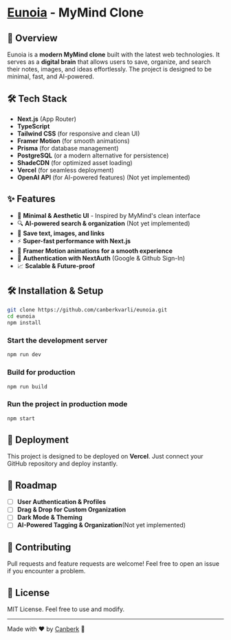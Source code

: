 # [Eunoia](https://eunoia-two.vercel.app) - MyMind Clone


## 🚀 Overview

Eunoia is a **modern MyMind clone** built with the latest web technologies. It serves as a **digital brain** that allows users to save, organize, and search their notes, images, and ideas effortlessly. The project is designed to be minimal, fast, and AI-powered.

## 🛠️ Tech Stack

- **Next.js** (App Router)
- **TypeScript**
- **Tailwind CSS** (for responsive and clean UI)
- **Framer Motion** (for smooth animations)
- **Prisma** (for database management)
- **PostgreSQL** (or a modern alternative for persistence)
- **ShadeCDN** (for optimized asset loading)
- **Vercel** (for seamless deployment)
- **OpenAI API** (for AI-powered features) (Not yet implemented)

## ✨ Features

- 🌟 **Minimal & Aesthetic UI** - Inspired by MyMind's clean interface
- 🔍 **AI-powered search & organization** (Not yet implemented)
- 📂 **Save text, images, and links**
- ⚡ **Super-fast performance with Next.js**
- 🎨 **Framer Motion animations for a smooth experience**
- 🔑 **Authentication with NextAuth** (Google & Github Sign-In)
- 📈 **Scalable & Future-proof**

## 🛠️ Installation & Setup

```bash
git clone https://github.com/canberkvarli/eunoia.git
cd eunoia
npm install
```

### Start the development server

```bash
npm run dev
```

### Build for production

```bash
npm run build
```

### Run the project in production mode

```bash
npm start
```

## 🚀 Deployment

This project is designed to be deployed on **Vercel**. Just connect your GitHub repository and deploy instantly.

## 📖 Roadmap

- [ ] **User Authentication & Profiles**
- [ ] **Drag & Drop for Custom Organization**
- [ ] **Dark Mode & Theming**
- [ ] **AI-Powered Tagging & Organization**(Not yet implemented)

## 🤝 Contributing

Pull requests and feature requests are welcome! Feel free to open an issue if you encounter a problem.

## 📜 License

MIT License. Feel free to use and modify.

---

Made with ❤️ by [Canberk](https://github.com/canberkvarli) 🚀
